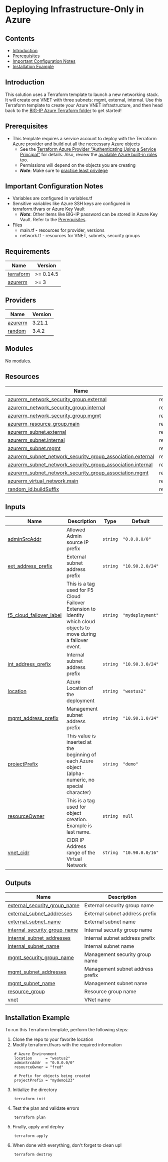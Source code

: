 # Deploying Infrastructure-Only in Azure

## Contents

- [Introduction](#introduction)
- [Prerequisites](#prerequisites)
- [Important Configuration Notes](#important-configuration-notes)
- [Installation Example](#installation-example)

## Introduction

This solution uses a Terraform template to launch a new networking stack. It will create one VNET with three subnets: mgmt, external, internal. Use this Terraform template to create your Azure VNET infrastructure, and then head back to the [BIG-IP Azure Terraform folder](../) to get started!

## Prerequisites

- This template requires a service account to deploy with the Terraform Azure provider and build out all the neccessary Azure objects
  - See the [Terraform Azure Provider "Authenticating Using a Service Principal"](https://www.terraform.io/docs/providers/azurerm/guides/service_principal_client_secret.html) for details. Also, review the [available Azure built-in roles](https://docs.microsoft.com/en-gb/azure/role-based-access-control/built-in-roles) too.
  - Permissions will depend on the objects you are creating
  - ***Note***: Make sure to [practice least privilege](https://docs.microsoft.com/en-us/azure/security/fundamentals/identity-management-best-practices#lower-exposure-of-privileged-accounts)

## Important Configuration Notes

- Variables are configured in variables.tf
- Sensitive variables like Azure SSH keys are configured in terraform.tfvars or Azure Key Vault
  - ***Note***: Other items like BIG-IP password can be stored in Azure Key Vault. Refer to the [Prerequisites](#prerequisites).
- Files
  - main.tf - resources for provider, versions
  - network.tf - resources for VNET, subnets, security groups


<!-- markdownlint-disable no-inline-html -->
<!-- BEGINNING OF PRE-COMMIT-TERRAFORM DOCS HOOK -->
## Requirements

| Name | Version |
|------|---------|
| <a name="requirement_terraform"></a> [terraform](#requirement\_terraform) | >= 0.14.5 |
| <a name="requirement_azurerm"></a> [azurerm](#requirement\_azurerm) | >= 3 |

## Providers

| Name | Version |
|------|---------|
| <a name="provider_azurerm"></a> [azurerm](#provider\_azurerm) | 3.21.1 |
| <a name="provider_random"></a> [random](#provider\_random) | 3.4.2 |

## Modules

No modules.

## Resources

| Name | Type |
|------|------|
| [azurerm_network_security_group.external](https://registry.terraform.io/providers/hashicorp/azurerm/latest/docs/resources/network_security_group) | resource |
| [azurerm_network_security_group.internal](https://registry.terraform.io/providers/hashicorp/azurerm/latest/docs/resources/network_security_group) | resource |
| [azurerm_network_security_group.mgmt](https://registry.terraform.io/providers/hashicorp/azurerm/latest/docs/resources/network_security_group) | resource |
| [azurerm_resource_group.main](https://registry.terraform.io/providers/hashicorp/azurerm/latest/docs/resources/resource_group) | resource |
| [azurerm_subnet.external](https://registry.terraform.io/providers/hashicorp/azurerm/latest/docs/resources/subnet) | resource |
| [azurerm_subnet.internal](https://registry.terraform.io/providers/hashicorp/azurerm/latest/docs/resources/subnet) | resource |
| [azurerm_subnet.mgmt](https://registry.terraform.io/providers/hashicorp/azurerm/latest/docs/resources/subnet) | resource |
| [azurerm_subnet_network_security_group_association.external](https://registry.terraform.io/providers/hashicorp/azurerm/latest/docs/resources/subnet_network_security_group_association) | resource |
| [azurerm_subnet_network_security_group_association.internal](https://registry.terraform.io/providers/hashicorp/azurerm/latest/docs/resources/subnet_network_security_group_association) | resource |
| [azurerm_subnet_network_security_group_association.mgmt](https://registry.terraform.io/providers/hashicorp/azurerm/latest/docs/resources/subnet_network_security_group_association) | resource |
| [azurerm_virtual_network.main](https://registry.terraform.io/providers/hashicorp/azurerm/latest/docs/resources/virtual_network) | resource |
| [random_id.buildSuffix](https://registry.terraform.io/providers/hashicorp/random/latest/docs/resources/id) | resource |

## Inputs

| Name | Description | Type | Default | Required |
|------|-------------|------|---------|:--------:|
| <a name="input_adminSrcAddr"></a> [adminSrcAddr](#input\_adminSrcAddr) | Allowed Admin source IP prefix | `string` | `"0.0.0.0/0"` | no |
| <a name="input_ext_address_prefix"></a> [ext\_address\_prefix](#input\_ext\_address\_prefix) | External subnet address prefix | `string` | `"10.90.2.0/24"` | no |
| <a name="input_f5_cloud_failover_label"></a> [f5\_cloud\_failover\_label](#input\_f5\_cloud\_failover\_label) | This is a tag used for F5 Cloud Failover Extension to identity which cloud objects to move during a failover event. | `string` | `"mydeployment"` | no |
| <a name="input_int_address_prefix"></a> [int\_address\_prefix](#input\_int\_address\_prefix) | Internal subnet address prefix | `string` | `"10.90.3.0/24"` | no |
| <a name="input_location"></a> [location](#input\_location) | Azure Location of the deployment | `string` | `"westus2"` | no |
| <a name="input_mgmt_address_prefix"></a> [mgmt\_address\_prefix](#input\_mgmt\_address\_prefix) | Management subnet address prefix | `string` | `"10.90.1.0/24"` | no |
| <a name="input_projectPrefix"></a> [projectPrefix](#input\_projectPrefix) | This value is inserted at the beginning of each Azure object (alpha-numeric, no special character) | `string` | `"demo"` | no |
| <a name="input_resourceOwner"></a> [resourceOwner](#input\_resourceOwner) | This is a tag used for object creation. Example is last name. | `string` | `null` | no |
| <a name="input_vnet_cidr"></a> [vnet\_cidr](#input\_vnet\_cidr) | CIDR IP Address range of the Virtual Network | `string` | `"10.90.0.0/16"` | no |

## Outputs

| Name | Description |
|------|-------------|
| <a name="output_external_security_group_name"></a> [external\_security\_group\_name](#output\_external\_security\_group\_name) | External security group name |
| <a name="output_external_subnet_addresses"></a> [external\_subnet\_addresses](#output\_external\_subnet\_addresses) | External subnet address prefix |
| <a name="output_external_subnet_name"></a> [external\_subnet\_name](#output\_external\_subnet\_name) | External subnet name |
| <a name="output_internal_security_group_name"></a> [internal\_security\_group\_name](#output\_internal\_security\_group\_name) | Internal security group name |
| <a name="output_internal_subnet_addresses"></a> [internal\_subnet\_addresses](#output\_internal\_subnet\_addresses) | Internal subnet address prefix |
| <a name="output_internal_subnet_name"></a> [internal\_subnet\_name](#output\_internal\_subnet\_name) | Internal subnet name |
| <a name="output_mgmt_security_group_name"></a> [mgmt\_security\_group\_name](#output\_mgmt\_security\_group\_name) | Management security group name |
| <a name="output_mgmt_subnet_addresses"></a> [mgmt\_subnet\_addresses](#output\_mgmt\_subnet\_addresses) | Management subnet address prefix |
| <a name="output_mgmt_subnet_name"></a> [mgmt\_subnet\_name](#output\_mgmt\_subnet\_name) | Management subnet name |
| <a name="output_resource_group"></a> [resource\_group](#output\_resource\_group) | Resource group name |
| <a name="output_vnet"></a> [vnet](#output\_vnet) | VNet name |
<!-- END OF PRE-COMMIT-TERRAFORM DOCS HOOK -->
<!-- markdownlint-enable no-inline-html -->

## Installation Example

To run this Terraform template, perform the following steps:
  1. Clone the repo to your favorite location
  2. Modify terraform.tfvars with the required information
  ```
      # Azure Environment
      location      = "westus2"
      adminSrcAddr  = "0.0.0.0/0"
      resourceOwner = "fred"

      # Prefix for objects being created
      projectPrefix = "mydemo123"
  ```
  3. Initialize the directory
  ```
      terraform init
  ```
  4. Test the plan and validate errors
  ```
      terraform plan
  ```
  5. Finally, apply and deploy
  ```
      terraform apply
  ```
  6. When done with everything, don't forget to clean up!
  ```
      terraform destroy
  ```
